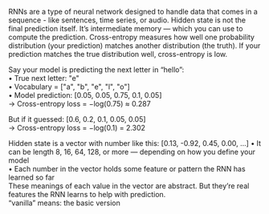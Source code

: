 RNNs are a type of neural network designed to handle data that comes in a sequence - like sentences, time series, or audio.
Hidden state is not the final prediction itself. It’s intermediate memory — which you can use to compute the prediction.
Cross-entropy measures how well one probability distribution (your prediction) matches another distribution (the truth). If your prediction matches the true distribution well, cross-entropy is low.

Say your model is predicting the next letter in “hello”:  
	•	True next letter: "e"   
	•	Vocabulary = ["a", "b", "e", "l", "o"]  
	•	Model prediction: [0.05, 0.05, 0.75, 0.1, 0.05]  
→ Cross-entropy loss = −log(0.75) ≈ 0.287  

But if it guessed: [0.6, 0.2, 0.1, 0.05, 0.05]  
→ Cross-entropy loss = −log(0.1) = 2.302

Hidden state is a vector with number like this: [0.13, -0.92, 0.45, 0.00, ...]
	•	It can be length 8, 16, 64, 128, or more — depending on how you define your model  
	•	Each number in the vector holds some feature or pattern the RNN has learned so far  
 These meanings of each value in the vector are abstract. But they’re real features the RNN learns to help with prediction.  
“vanilla” means: the basic version
